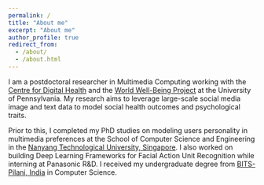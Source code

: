 ```yaml
---
permalink: /
title: "About me"
excerpt: "About me"
author_profile: true
redirect_from: 
  - /about/
  - /about.html
---
```


I am a postdoctoral researcher in Multimedia Computing working with the [Centre for Digital Health](http://socialmedialab.upenn.edu/) and the [World Well-Being Project](http://www.wwbp.org/) at the University of Pennsylvania. My research aims to leverage large-scale social media image and text data to model social health outcomes and psychological traits. 
 
Prior to this, I completed my PhD studies on modeling users personality in multimedia preferences at the School of Computer Science and Engineering in the [Nanyang Technological University, Singapore](http://ntu.edu.sg). I also worked on building Deep Learning Frameworks for Facial Action Unit Recognition while interning at Panasonic R&D. I received my undergraduate degree from [BITS-Pilani, India](http://www.bits-pilani.ac.in/hyderabad) in Computer Science.
